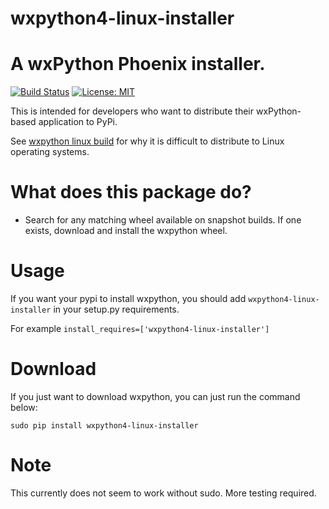 # wxpython4-linux-installer


# A wxPython Phoenix installer.

[![Build Status](https://travis-ci.org/swprojects/wxpython4-linux-installer.svg?branch=master)](https://travis-ci.org/swprojects/wxpython4-linux-installer)
[![License: MIT](https://img.shields.io/badge/License-MIT-yellow.svg)](https://opensource.org/licenses/MIT)


This is intended for developers who want to distribute their wxPython-based application to PyPi.


See [wxpython linux build](https://wxpython.org/blog/2017-08-17-builds-for-linux-with-pip/index.html) for why it is difficult to distribute to Linux operating systems.


# What does this package do?


   - Search for any matching wheel available on snapshot builds. If one exists,
     download and install the wxpython wheel.


# Usage

If you want your pypi to install wxpython, you should add `wxpython4-linux-installer` in your setup.py requirements.

For example `install_requires=['wxpython4-linux-installer']`


# Download

If you just want to download wxpython, you can just run the command below:

    sudo pip install wxpython4-linux-installer

# Note

This currently does not seem to work without sudo. More testing required.